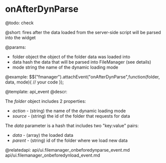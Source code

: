 onAfterDynParse
=============

@todo:
	check

@short:
	fires after the data loaded from the server-side script will be parsed into the widget

@params:

- folder		object			the object of the folder data was loaded into
- data			hash			the data that will be parsed into FileManager (see details) 
- mode			string			the name of the dynamic loading mode

@example:
$$("fmanager").attachEvent("onAfterDynParse",function(folder, data, mode){
    // your code
});

@template:	api_event
@descr:

The *folder* object includes 2 properties:

- *action* - (string) the name of the dynamic loading mode
- *source* - (string) the id of the folder that requests for data

The *data* parameter is a hash that includes two "key:value" pairs:

- *data* - (array) the loaded data
- *parent* - (string)  id of the folder where we load new data

@relatedapi:
api/ui.filemanager_onbeforedynparse_event.md
api/ui.filemanager_onbeforedynload_event.md